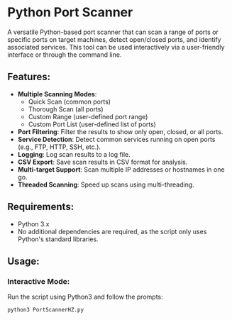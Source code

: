 # Python Port Scanner

A versatile Python-based port scanner that can scan a range of ports or specific ports on target machines, detect open/closed ports, and identify associated services. This tool can be used interactively via a user-friendly interface or through the command line.

## Features:
- **Multiple Scanning Modes**:
  - Quick Scan (common ports)
  - Thorough Scan (all ports)
  - Custom Range (user-defined port range)
  - Custom Port List (user-defined list of ports)
- **Port Filtering**: Filter the results to show only open, closed, or all ports.
- **Service Detection**: Detect common services running on open ports (e.g., FTP, HTTP, SSH, etc.).
- **Logging**: Log scan results to a log file.
- **CSV Export**: Save scan results in CSV format for analysis.
- **Multi-target Support**: Scan multiple IP addresses or hostnames in one go.
- **Threaded Scanning**: Speed up scans using multi-threading.

## Requirements:
- Python 3.x
- No additional dependencies are required, as the script only uses Python's standard libraries.

## Usage:

### Interactive Mode:
Run the script using Python3 and follow the prompts:
```bash
python3 PortScannerHZ.py



